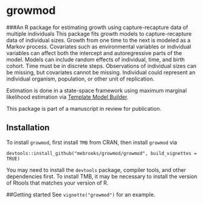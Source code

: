 # growmod
###An R package for estimating growth using capture-recapture data of multiple individuals
This package fits growth models to capture-recapture data of individual sizes. Growth from one time to the next is modeled as a Markov process. Covariates such as environmental variables or individual variables can affect both the intercept and autoregressive parts of the model. Models can include random effects of individual, time, and birth cohort. Time must be in discrete steps. Observations of individual sizes can be missing, but covariates cannot be missing. Individual could represent an individual organism, population, or other unit of replication.

Estimation is done in a state-space framework using maximum marginal likelihood estimation via [Template Model Builder](https://github.com/kaskr/adcomp).

This package is part of a manuscript in review for publication.

## Installation
To install `growmod`, first install `TMB` from CRAN, then install `growmod` via
```
devtools::install_github("mebrooks/growmod/growmod", build_vignettes = TRUE)
```
You may need to install the `devtools` package, compiler tools, and other dependencies first. To install TMB, it may be necessary to install the version of Rtools that matches your version of R.

##Getting started
See `vignette("growmod")` for an example.